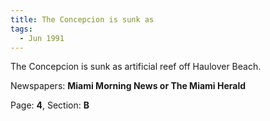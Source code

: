 ```yaml
---  
title: The Concepcion is sunk as  
tags:  
  - Jun 1991  
---  
```

  
The Concepcion is sunk as artificial reef off Haulover Beach.  
  
Newspapers: **Miami Morning News or The Miami Herald**  
  
Page: **4**, Section: **B** 
